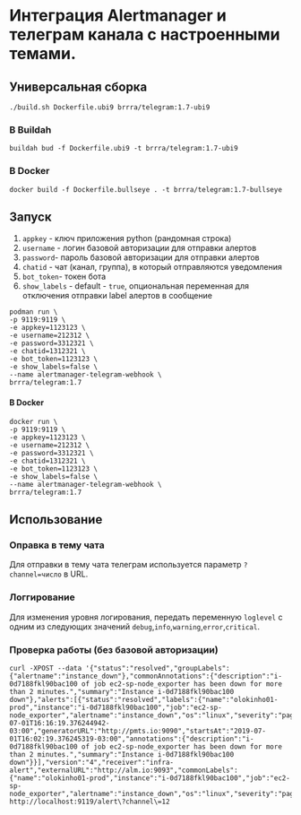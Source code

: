 # Интеграция Alertmanager и телеграм канала с настроенными темами.

## Универсальная сборка

```shell
./build.sh Dockerfile.ubi9 brrra/telegram:1.7-ubi9
```

### В Buildah

```shell
buildah bud -f Dockerfile.ubi9 -t brrra/telegram:1.7-ubi9
```

### В Docker

```shell
docker build -f Dockerfile.bullseye . -t brrra/telegram:1.7-bullseye
```

## Запуск

1. `appkey` - ключ приложения python (рандомная строка)
2. `username` - логин базовой авторизации для отправки алертов 
3. `password`- пароль базовой авторизации для отправки алертов 
4. `chatid` - чат (канал, группа), в который отправляются уведомления
5. `bot_token`- токен бота
6. `show_labels` - default - `true`, опциональная переменная для отключения отправки label алертов в сообщение

```shell
podman run \
-p 9119:9119 \
-e appkey=1123123 \
-e username=212312 \
-e password=3312321 \
-e chatid=1312321 \
-e bot_token=1123123 \
-e show_labels=false \
--name alertmanager-telegram-webhook \
brrra/telegram:1.7 
```

#### В Docker

```shell
docker run \
-p 9119:9119 \
-e appkey=1123123 \
-e username=212312 \
-e password=3312321 \
-e chatid=1312321 \
-e bot_token=1123123 \
-e show_labels=false \
--name alertmanager-telegram-webhook \
brrra/telegram:1.7 
```


## Использование

### Оправка в тему чата

Для отправки в тему чата телеграм используется параметр `?channel=число` в URL.

### Логгирование

Для изменения уровня логирования, передать переменную `loglevel` с одним из следующих значений `debug`,`info`,`warning`,`error`,`critical`.

### Проверка работы (без базовой авторизации)

```shell
curl -XPOST --data '{"status":"resolved","groupLabels":{"alertname":"instance_down"},"commonAnnotations":{"description":"i-0d7188fkl90bac100 of job ec2-sp-node_exporter has been down for more than 2 minutes.","summary":"Instance i-0d7188fkl90bac100 down"},"alerts":[{"status":"resolved","labels":{"name":"olokinho01-prod","instance":"i-0d7188fkl90bac100","job":"ec2-sp-node_exporter","alertname":"instance_down","os":"linux","severity":"page"},"endsAt":"2019-07-01T16:16:19.376244942-03:00","generatorURL":"http://pmts.io:9090","startsAt":"2019-07-01T16:02:19.376245319-03:00","annotations":{"description":"i-0d7188fkl90bac100 of job ec2-sp-node_exporter has been down for more than 2 minutes.","summary":"Instance i-0d7188fkl90bac100 down"}}],"version":"4","receiver":"infra-alert","externalURL":"http://alm.io:9093","commonLabels":{"name":"olokinho01-prod","instance":"i-0d7188fkl90bac100","job":"ec2-sp-node_exporter","alertname":"instance_down","os":"linux","severity":"page"}}' http://localhost:9119/alert\?channel\=12
```
